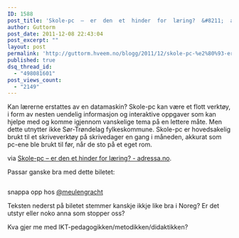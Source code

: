 ```yaml
---
ID: 1588
post_title: 'Skole-pc  –  er  den  et  hinder  for  læring?  &#8211;  adressa.no'
author: Guttorm
post_date: 2011-12-08 22:43:04
post_excerpt: ""
layout: post
permalink: 'http://guttorm.hveem.no/blogg/2011/12/skole-pc-%e2%80%93-er-den-et-hinder-for-laering-adressa-no/'
published: true
dsq_thread_id:
  - "498081601"
post_views_count:
  - "2149"
---
```

Kan lærerne erstattes av en datamaskin? Skole-pc kan være et flott verktøy, i form av nesten uendelig informasjon og interaktive oppgaver som kan hjelpe med og komme igjennom vanskelige tema på en lettere måte. Men dette utnytter ikke Sør-Trøndelag fylkeskommune. Skole-pc er hovedsakelig brukt til et skriveverktøy på skrivedager en gang i måneden, akkurat som pc-ene ble brukt til før, når de sto på et eget rom.

via <a href="http://www.adressa.no/meninger/snakkut/article1739565.ece">Skole-pc – er den et hinder for læring? - adressa.no</a>.

Passar ganske bra med dette biletet:
<p style="text-align: center;"><a href="http://www.adressa.no/meninger/snakkut/article1739565.ece"><img src="http://guttorm.hveem.no/blogg/wp-content/uploads/2011/12/AgJiNYyCMAIJzUu.jpg" alt="" /></a></p>
snappa opp hos <a href="https://twitter.com/#!/meulengracht/status/144786120155213824/photo/1">@meulengracht</a>

Teksten nederst på biletet stemmer kanskje ikkje like bra i Noreg? Er det utstyr eller noko anna som stopper oss?

Kva gjer me med IKT-pedagogikken/metodikken/didaktikken?